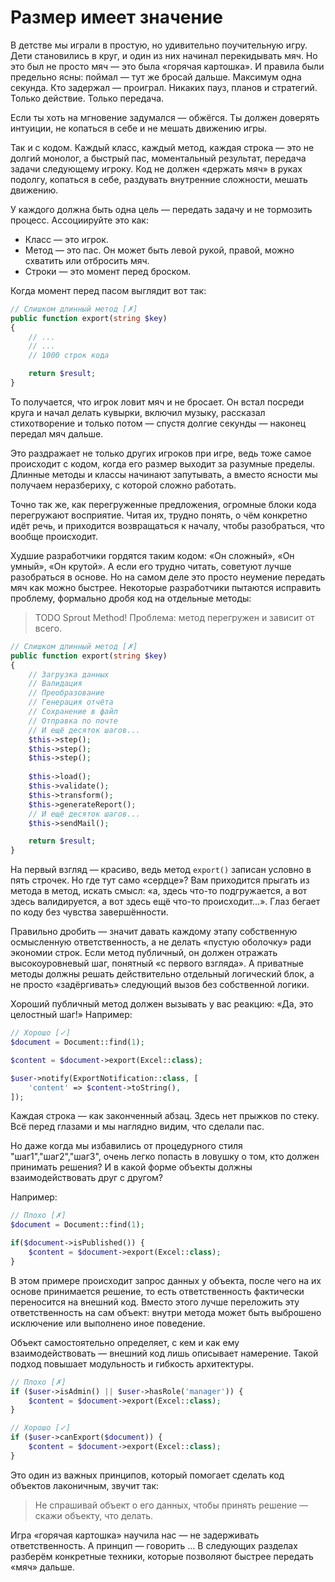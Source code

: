 # Размер имеет значение

В детстве мы играли в простую, но удивительно поучительную игру. 
Дети становились в круг, и один из них начинал перекидывать мяч. 
Но это был не просто мяч — это была «горячая картошка». 
И правила были предельно ясны: поймал — тут же бросай дальше. 
Максимум одна секунда. Кто задержал — проиграл. 
Никаких пауз, планов и стратегий. Только действие. Только передача.

Если ты хоть на мгновение задумался — обжёгся. 
Ты должен доверять интуиции, не копаться в себе и не мешать движению игры.

Так и с кодом. Каждый класс, каждый метод, каждая строка — это не долгий монолог, а быстрый пас, моментальный результат, передача задачи следующему игроку. Код не должен «держать мяч» в руках подолгу, копаться в себе, раздувать внутренние сложности, мешать движению.

У каждого должна быть одна цель — передать задачу и не тормозить процесс. 
Ассоциируйте это как:

- Класс — это игрок.
- Метод — это пас. Он может быть левой рукой, правой, можно схватить или отбросить мяч.
- Строки — это момент перед броском.


Когда момент перед пасом выглядит вот так:

```php
// Слишком длинный метод [✗]
public function export(string $key) 
{
    // ...
    // ...
    // 1000 строк кода

    return $result;
}
```

То получается, что игрок ловит мяч и не бросает. 
Он встал посреди круга и начал делать кувырки, включил музыку, рассказал стихотворение и только потом — спустя долгие секунды — наконец передал мяч дальше.

Это раздражает не только других игроков при игре, ведь тоже самое происходит с кодом, когда его размер выходит за разумные пределы. 
Длинные методы и классы начинают запутывать, а вместо ясности мы получаем неразбериху, с которой сложно работать. 

Точно так же, как перегруженные предложения, огромные блоки кода перегружают восприятие. Читая их, трудно понять, о чём конкретно идёт речь, и приходится возвращаться к началу, чтобы разобраться, что вообще происходит.

Худшие разработчики гордятся таким кодом: «Он сложный», «Он умный», «Он крутой». А если его трудно читать, советуют лучше разобраться в основе.
Но на самом деле это просто неумение передать мяч как можно быстрее. Некоторые разработчики пытаются исправить проблему, формально дробя код на отдельные методы:

> TODO Sprout Method! Проблема: метод перегружен и зависит от всего.
```php
// Слишком длинный метод [✗]
public function export(string $key) 
{
    // Загрузка данных
    // Валидация
    // Преобразование
    // Генерация отчёта
    // Сохранение в файл
    // Отправка по почте
    // И ещё десяток шагов...
    $this->step();
    $this->step();
    $this->step();
    
    $this->load();
    $this->validate();
    $this->transform();
    $this->generateReport();
    // И ещё десяток шагов...
    $this->sendMail();

    return $result;
}
```

На первый взгляд — красиво, ведь метод `export()` записан условно в пять строчек. 
Но где тут само «сердце»? Вам приходится прыгать из метода в метод, искать смысл: «а, здесь что-то подгружается, а вот здесь валидируется, а вот здесь ещё что-то происходит…». 
Глаз бегает по коду без чувства завершённости.

Правильно дробить — значит давать каждому этапу собственную осмысленную ответственность, а не делать «пустую оболочку» ради экономии строк. 
Если метод публичный, он должен отражать высокоуровневый шаг, понятный «с первого взгляда». А приватные методы должны решать действительно отдельный логический блок, а не просто «задёргивать» следующий вызов без собственной логики.

Хороший публичный метод должен вызывать у вас реакцию: «Да, это целостный шаг!» Например:

```php
// Хорошо [✓]
$document = Document::find(1);

$content = $document->export(Excel::class);

$user->notify(ExportNotification::class, [
    'content' => $content->toString(),
]);
```

Каждая строка — как законченный абзац.
Здесь нет прыжков по стеку.
Всё перед глазами и мы наглядно видим, что сделали пас. 


Но даже когда мы избавились от процедурного стиля "шаг1","шаг2","шаг3", очень легко попасть в ловушку 
о том, кто должен принимать решения? И в какой форме объекты должны взаимодействовать друг с другом?

Например:

```php
// Плохо [✗] 
$document = Document::find(1);

if($document->isPublished()) {
    $content = $document->export(Excel::class);
}
```

В этом примере происходит запрос данных у объекта, после чего на их основе принимается решение, то есть ответственность фактически переносится на внешний код.
Вместо этого лучше переложить эту ответственность на сам объект: внутри метода может быть выброшено исключение или выполнено иное поведение.

Объект самостоятельно определяет, с кем и как ему взаимодействовать — внешний код лишь описывает намерение.
Такой подход повышает модульность и гибкость архитектуры.

```php
// Плохо [✗]
if ($user->isAdmin() || $user->hasRole('manager')) {
    $content = $document->export(Excel::class);
}
```

```php
// Хорошо [✓]
if ($user->canExport($document)) {
    $content = $document->export(Excel::class);
}
```

Это один из важных принципов, который помогает сделать код объектов лаконичным, звучит так:

> Не спрашивай объект о его данных, чтобы принять решение — скажи объекту, что делать.

Игра «горячая картошка» научила нас — не задерживать ответственность. А принцип — говорить ...
В следующих разделах разберём конкретные техники, которые позволяют быстрее передать «мяч» дальше.
